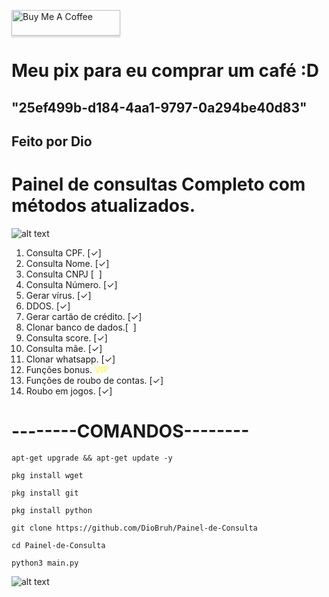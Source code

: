 <a href="https://www.buymeacoffee.com/gbraad" target="_blank"><img src="https://www.buymeacoffee.com/assets/img/custom_images/orange_img.png" alt="Buy Me A Coffee" style="height: 41px !important;width: 174px !important;box-shadow: 0px 3px 2px 0px rgba(190, 190, 190, 0.5) !important;-webkit-box-shadow: 0px 3px 2px 0px rgba(190, 190, 190, 0.5) !important;" ></a>
<html>
  <head>
    <body>
      <h1>Meu pix para eu comprar um café :D</h1>
      <h2>"25ef499b-d184-4aa1-9797-0a294be40d83"</h2>
      <h2>Feito por Dio</h2>
    </body>
  </head>
</html>



# Painel de consultas Completo com métodos atualizados.

![alt text](https://camo.githubusercontent.com/71b837571c48af3aa60a73dbc9d5936aa359d78efbfa8a6743cbbbc16b80ef4d/68747470733a2f2f63646e2e646973636f72646170702e636f6d2f6174746163686d656e74732f3830353930323039333930363630383138362f3830353931333937323533353539303932322f74656e6f722e676966)


<html>
<body>
<ol>
  <li>Consulta CPF. <span>[&#10003;]</span></li>
  <li>Consulta Nome. <span>[&#10003;]</span></li>
  <li>Consulta CNPJ [&nbsp;&nbsp;]</li>
  <li>Consulta Número. <span>[&#10003;]</span></li>
  <li>Gerar vírus. <span>[&#10003;]</span></li>
  <li>DDOS. <span>[&#10003;]</span></li>
  <li>Gerar cartão de crédito. <span>[&#10003;]</span></li>
  <li>Clonar banco de dados.[&nbsp;&nbsp;]</li>
  <li>Consulta score. <span>[&#10003;]</span></li>
  <li>Consulta mãe. <span>[&#10003;]</span></li>
  <li>Clonar whatsapp. <span>[&#10003;]</span></li>
  <li>Funções bonus.<font color="#ffff1a"> VIP</font></li>
  <li>Funções de roubo de contas. <span>[&#10003;]</span></li>
  <li>Roubo em jogos. <span>[&#10003;]</span></li>
</ol>
</body>
</html>

</html>


# --------COMANDOS--------
```
apt-get upgrade && apt-get update -y
```
```
pkg install wget
```
```
pkg install git
```
```
pkg install python
```
```
git clone https://github.com/DioBruh/Painel-de-Consulta
```
```
cd Painel-de-Consulta
```
```
python3 main.py
```

![alt text](https://camo.githubusercontent.com/71b837571c48af3aa60a73dbc9d5936aa359d78efbfa8a6743cbbbc16b80ef4d/68747470733a2f2f63646e2e646973636f72646170702e636f6d2f6174746163686d656e74732f3830353930323039333930363630383138362f3830353931333937323533353539303932322f74656e6f722e676966)
